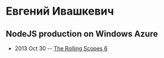 # Евгений Ивашкевич

## NodeJS production on Windows Azure
- 2013 Oct 30 -- [The Rolling Scopes 6](https://www.youtube.com/watch?v=Q9yXB_qu0yw)    
